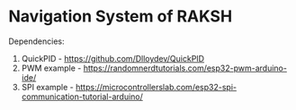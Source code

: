 # Navigation System of RAKSH
Dependencies:
1. QuickPID - https://github.com/Dlloydev/QuickPID
2. PWM example - https://randomnerdtutorials.com/esp32-pwm-arduino-ide/
3. SPI example - https://microcontrollerslab.com/esp32-spi-communication-tutorial-arduino/
